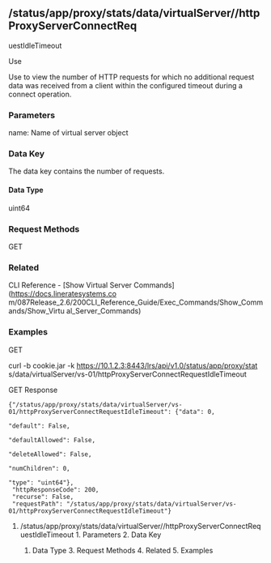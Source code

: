 ## /status/app/proxy/stats/data/virtualServer/<name>/httpProxyServerConnectReq
uestIdleTimeout

Use

Use to view the number of HTTP requests for which no additional request data
was received from a client within the configured timeout during a connect
operation.

### Parameters

name: Name of virtual server object

### Data Key

The data key contains the number of requests.

#### Data Type

uint64

### Request Methods

GET

### Related

CLI Reference - [Show Virtual Server Commands](https://docs.lineratesystems.co
m/087Release_2.6/200CLI_Reference_Guide/Exec_Commands/Show_Commands/Show_Virtu
al_Server_Commands)

### Examples

GET

curl -b cookie.jar -k https://10.1.2.3:8443/lrs/api/v1.0/status/app/proxy/stat
s/data/virtualServer/vs-01/httpProxyServerConnectRequestIdleTimeout

GET Response

    
    
    {"/status/app/proxy/stats/data/virtualServer/vs-01/httpProxyServerConnectRequestIdleTimeout": {"data": 0,
                                                                                                 "default": False,
                                                                                                 "defaultAllowed": False,
                                                                                                 "deleteAllowed": False,
                                                                                                 "numChildren": 0,
                                                                                                 "type": "uint64"},
     "httpResponseCode": 200,
     "recurse": False,
     "requestPath": "/status/app/proxy/stats/data/virtualServer/vs-01/httpProxyServerConnectRequestIdleTimeout"}
    

  1. /status/app/proxy/stats/data/virtualServer/<name>/httpProxyServerConnectRequestIdleTimeout
    1. Parameters
    2. Data Key
      1. Data Type
    3. Request Methods
    4. Related
    5. Examples


